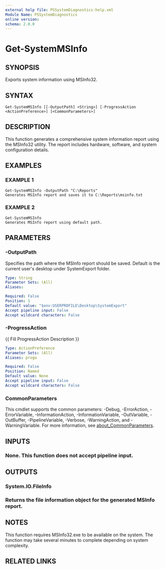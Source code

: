 ```yaml
---
external help file: PSSystemDiagnostics-help.xml
Module Name: PSSystemDiagnostics
online version:
schema: 2.0.0
---
```


# Get-SystemMSInfo

## SYNOPSIS
Exports system information using MSInfo32.

## SYNTAX

```
Get-SystemMSInfo [[-OutputPath] <String>] [-ProgressAction <ActionPreference>] [<CommonParameters>]
```

## DESCRIPTION
This function generates a comprehensive system information report using the MSInfo32 utility.
The report includes hardware, software, and system configuration details.

## EXAMPLES

### EXAMPLE 1
```
Get-SystemMSInfo -OutputPath "C:\Reports"
Generates MSInfo report and saves it to C:\Reports\msinfo.txt
```

### EXAMPLE 2
```
Get-SystemMSInfo
Generates MSInfo report using default path.
```

## PARAMETERS

### -OutputPath
Specifies the path where the MSInfo report should be saved.
Default is the current user's desktop under SystemExport folder.

```yaml
Type: String
Parameter Sets: (All)
Aliases:

Required: False
Position: 1
Default value: "$env:USERPROFILE\Desktop\SystemExport"
Accept pipeline input: False
Accept wildcard characters: False
```

### -ProgressAction
{{ Fill ProgressAction Description }}

```yaml
Type: ActionPreference
Parameter Sets: (All)
Aliases: proga

Required: False
Position: Named
Default value: None
Accept pipeline input: False
Accept wildcard characters: False
```

### CommonParameters
This cmdlet supports the common parameters: -Debug, -ErrorAction, -ErrorVariable, -InformationAction, -InformationVariable, -OutVariable, -OutBuffer, -PipelineVariable, -Verbose, -WarningAction, and -WarningVariable. For more information, see [about_CommonParameters](http://go.microsoft.com/fwlink/?LinkID=113216).

## INPUTS

### None. This function does not accept pipeline input.
## OUTPUTS

### System.IO.FileInfo
### Returns the file information object for the generated MSInfo report.
## NOTES
This function requires MSInfo32.exe to be available on the system.
The function may take several minutes to complete depending on system complexity.

## RELATED LINKS
